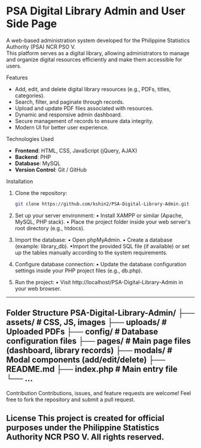 # PSA Digital Library Admin and User Side Page

A web-based administration system developed for the Philippine Statistics Authority (PSA) NCR PSO V.  
This platform serves as a digital library, allowing administrators to manage and organize digital resources efficiently and make them accessible for users.

Features

- Add, edit, and delete digital library resources (e.g., PDFs, titles, categories).
- Search, filter, and paginate through records.
- Upload and update PDF files associated with resources.
- Dynamic and responsive admin dashboard.
- Secure management of records to ensure data integrity.
- Modern UI for better user experience.

Technologies Used

- **Frontend**: HTML, CSS, JavaScript (jQuery, AJAX)
- **Backend**: PHP
- **Database**: MySQL
- **Version Control**: Git / GitHub

Installation

1. Clone the repository:
   ```bash
   git clone https://github.com/kshin2/PSA-Digital-Library-Admin.git
2. Set up your server environment:
• Install XAMPP or similar (Apache, MySQL, PHP stack).
• Place the project folder inside your web server's root directory (e.g., htdocs).

4. Import the database:
• Open phpMyAdmin.
• Create a database (example: library_db).
•Import the provided SQL file (if available) or set up the tables manually according to the system requirements.

5. Configure database connection:
• Update the database configuration settings inside your PHP project files (e.g., db.php).

6. Run the project:
• Visit http://localhost/PSA-Digital-Library-Admin in your web browser.

---------------------------------------------------------------------------
Folder Structure
PSA-Digital-Library-Admin/
├── assets/           # CSS, JS, images
├── uploads/          # Uploaded PDFs
├── config/           # Database configuration files
├── pages/            # Main page files (dashboard, library records)
├── modals/           # Modal components (add/edit/delete)
├── README.md
├── index.php         # Main entry file
└── ...
---------------------------------------------------------------------------
Contribution
Contributions, issues, and feature requests are welcome!
Feel free to fork the repository and submit a pull request.

License
This project is created for official purposes under the Philippine Statistics Authority NCR PSO V.
All rights reserved.
---------------------------------------------------------------------------
